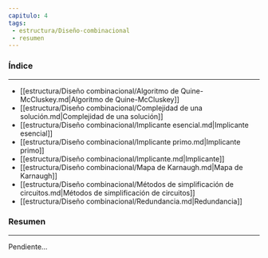 ```yaml
---
capitulo: 4
tags: 
 - estructura/Diseño-combinacional
 - resumen
---
```

### Índice
---
 * [[estructura/Diseño combinacional/Algoritmo de Quine-McCluskey.md|Algoritmo de Quine-McCluskey]]
 * [[estructura/Diseño combinacional/Complejidad de una solución.md|Complejidad de una solución]]
 * [[estructura/Diseño combinacional/Implicante esencial.md|Implicante esencial]]
 * [[estructura/Diseño combinacional/Implicante primo.md|Implicante primo]]
 * [[estructura/Diseño combinacional/Implicante.md|Implicante]]
 * [[estructura/Diseño combinacional/Mapa de Karnaugh.md|Mapa de Karnaugh]]
 * [[estructura/Diseño combinacional/Métodos de simplificación de circuitos.md|Métodos de simplificación de circuitos]]
 * [[estructura/Diseño combinacional/Redundancia.md|Redundancia]]

### Resumen
---
Pendiente...